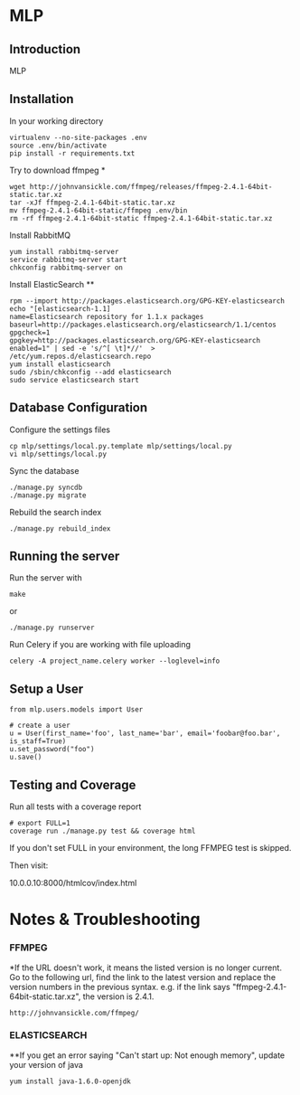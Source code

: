 # MLP

## Introduction

MLP

## Installation

In your working directory

    virtualenv --no-site-packages .env
    source .env/bin/activate
    pip install -r requirements.txt
    
    
Try to download ffmpeg *

    wget http://johnvansickle.com/ffmpeg/releases/ffmpeg-2.4.1-64bit-static.tar.xz
    tar -xJf ffmpeg-2.4.1-64bit-static.tar.xz
    mv ffmpeg-2.4.1-64bit-static/ffmpeg .env/bin
    rm -rf ffmpeg-2.4.1-64bit-static ffmpeg-2.4.1-64bit-static.tar.xz

Install RabbitMQ

    yum install rabbitmq-server
    service rabbitmq-server start
    chkconfig rabbitmq-server on

Install ElasticSearch **

    rpm --import http://packages.elasticsearch.org/GPG-KEY-elasticsearch
    echo "[elasticsearch-1.1]
    name=Elasticsearch repository for 1.1.x packages
    baseurl=http://packages.elasticsearch.org/elasticsearch/1.1/centos
    gpgcheck=1
    gpgkey=http://packages.elasticsearch.org/GPG-KEY-elasticsearch
    enabled=1" | sed -e 's/^[ \t]*//'  > /etc/yum.repos.d/elasticsearch.repo
    yum install elasticsearch
    sudo /sbin/chkconfig --add elasticsearch
    sudo service elasticsearch start

## Database Configuration

Configure the settings files

    cp mlp/settings/local.py.template mlp/settings/local.py
    vi mlp/settings/local.py

Sync the database

    ./manage.py syncdb
    ./manage.py migrate

Rebuild the search index

    ./manage.py rebuild_index

## Running the server

Run the server with

    make

or

    ./manage.py runserver

Run Celery if you are working with file uploading

    celery -A project_name.celery worker --loglevel=info

## Setup a User

    from mlp.users.models import User

    # create a user
    u = User(first_name='foo', last_name='bar', email='foobar@foo.bar', is_staff=True)
    u.set_password("foo")
    u.save()

## Testing and Coverage

Run all tests with a coverage report

    # export FULL=1
    coverage run ./manage.py test && coverage html

If you don't set FULL in your environment, the long FFMPEG test is skipped.

Then visit:

10.0.0.10:8000/htmlcov/index.html

# Notes & Troubleshooting

### FFMPEG

*If the URL doesn't work, it means the listed version is no longer current.
Go to the following url, find the link to the latest version and replace
the version numbers in the previous syntax. 
e.g. if the link says "ffmpeg-2.4.1-64bit-static.tar.xz", the version is 2.4.1.

    http://johnvansickle.com/ffmpeg/

### ELASTICSEARCH

**If you get an error saying "Can't start up: Not enough memory", update your version of java

    yum install java-1.6.0-openjdk

